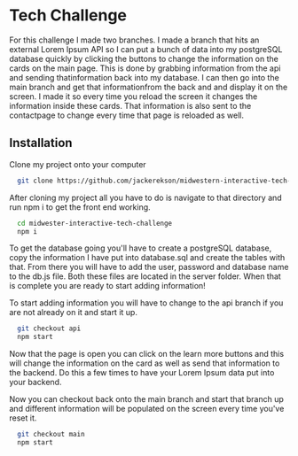 
# Tech Challenge

For this challenge I made two branches. I made a branch that hits an external Lorem Ipsum
API so I can put a bunch of data into my postgreSQL database quickly by clicking the buttons
to change the information on the cards on the main page. This is done by grabbing information 
from the api and sending thatinformation back into my database. I can then go into the main 
branch and get that informationfrom the back and and display it on the screen. I made it so
every time you reload the screen it changes the information inside these cards. That information
 is also sent to the contactpage to change every time that page is reloaded as well.



## Installation
Clone my project onto your computer
```bash
  git clone https://github.com/jackerekson/midwestern-interactive-tech-challenge
```
After cloning my project all you have to do is navigate to that directory and run npm i to get
 the front end working.
```bash
  cd midwester-interactive-tech-challenge
  npm i
```
To get the database going you'll have to create a postgreSQL database, copy the information
I have put into database.sql and create the tables with that. From there you will have to 
add the user, password and database name to the db.js file. Both these files are located
in the server folder. When that is complete you are ready to start adding information!

To start adding information you will have to change to the api branch if you are not already
 on it and start it up.
```bash
  git checkout api
  npm start
```
Now that the page is open you can click on the learn more buttons and this will change the 
information on the card as well as send that information to the backend. Do this a few times
to have your Lorem Ipsum data put into your backend.

Now you can checkout back onto the main branch and start that branch up and different information
will be populated on the screen every time you've reset it.

```bash
  git checkout main
  npm start
```